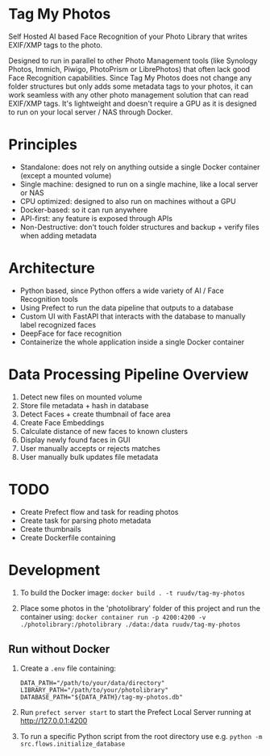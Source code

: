 # Tag My Photos
Self Hosted AI based Face Recognition of your Photo Library that writes EXIF/XMP tags to the photo.

Designed to run in parallel to other Photo Management tools (like Synology Photos, Immich, Piwigo, PhotoPrism or LibrePhotos) that often lack good Face Recognition capabilities. Since Tag My Photos does not change any folder structures but only adds some metadata tags to your photos, it can work seamless with any other photo management solution that can read EXIF/XMP tags. It's lightweight and doesn't require a GPU as it is designed to run on your local server / NAS through Docker.

# Principles
- Standalone: does not rely on anything outside a single Docker container (except a mounted volume)
- Single machine: designed to run on a single machine, like a local server or NAS
- CPU optimized: designed to also run on machines without a GPU
- Docker-based: so it can run anywhere
- API-first: any feature is exposed through APIs
- Non-Destructive: don't touch folder structures and backup + verify files when adding metadata 

# Architecture
- Python based, since Python offers a wide variety of AI / Face Recognition tools
- Using Prefect to run the data pipeline that outputs to a database
- Custom UI with FastAPI that interacts with the database to manually label recognized faces
- DeepFace for face recognition
- Containerize the whole application inside a single Docker container

# Data Processing Pipeline Overview
1. Detect new files on mounted volume
2. Store file metadata + hash in database
3. Detect Faces + create thumbnail of face area
5. Create Face Embeddings
6. Calculate distance of new faces to known clusters
7. Display newly found faces in GUI
8. User manually accepts or rejects matches
9. User manually bulk updates file metadata

# TODO
- Create Prefect flow and task for reading photos
- Create task for parsing photo metadata
- Create thumbnails
- Create Dockerfile containing


# Development

1. To build the Docker image:
`docker build . -t ruudv/tag-my-photos`

2. Place some photos in the 'photolibrary' folder of this project and run the container using:
`docker container run -p 4200:4200 -v ./photolibrary:/photolibrary ./data:/data ruudv/tag-my-photos`

## Run without Docker
1. Create a `.env` file containing:
    ```text
    DATA_PATH="/path/to/your/data/directory"
    LIBRARY_PATH="/path/to/your/photolibrary"
    DATABASE_PATH="${DATA_PATH}/tag-my-photos.db"
    ```

2. Run `prefect server start` to start the Prefect Local Server running at http://127.0.0.1:4200

3. To run a specific Python script from the root directory use e.g. `python -m src.flows.initialize_database`